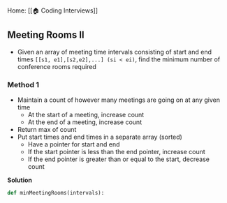 Home: [[🏠 Coding Interviews]] 

## Meeting Rooms II
- Given an array of meeting time intervals consisting of start and end times `[[s1, e1],[s2,e2],...] (si < ei)`, find the minimum number of conference rooms required

### Method 1
- Maintain a count of however many meetings are going on at any given time
	- At the start of a meeting, increase count
	- At the end of a meeting, increase count
- Return max of count
- Put start times and end times in a separate array (sorted)
	- Have a pointer for start and end
	- If the start pointer is less than the end pointer, increase count
	- If the end pointer is greater than or equal to the start, decrease count

**Solution**
```Python
def minMeetingRooms(intervals):
	
```